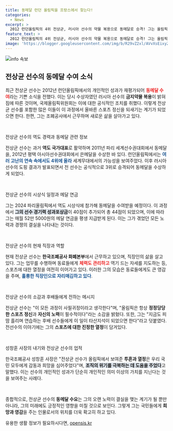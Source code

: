 ```yaml
---
title: 동메달 런던 올림픽을 프랑스에서 찾는다!
categories:
  - News
excerpt: >
  2012 런던올림픽의 4위 전상균, 러시아 선수의 약물 복용으로 동메달로 승격! 그는 올림픽 메달 연금을 받으며, 현재 조폐공사에서 새로운 삶을 이어가고 있다. 그의 성과가 다시금 빛나는 순간이 다가온다!
feature_text: >
  2012 런던올림픽의 4위 전상균, 러시아 선수의 약물 복용으로 동메달로 승격! 그는 올림픽 메달 연금을 받으며, 현재 조폐공사에서 새로운 삶을 이어가고 있다. 그의 성과가 다시금 빛나는 순간이 다가온다!
image: 'https://blogger.googleusercontent.com/img/b/R29vZ2xl/AVvXsEixyZcFfHzMRdzZMjFBmAUKJYCLCGyLL1o632UiGVXcaFdKo_bkvkuCioo0uUKlGfBVcT3P84aROyZIXSBEx3Aw5nCQ3pTgDom1WDC4m8eifvWiAmWEEVb4x6G_l8C0QH225ldMjyaFvpxGEBGNO37VmDTDMHGhJPq73UglMfDca1-0aw/s1600/blogspot.png'
---
```


<p><img src="https://blogger.googleusercontent.com/img/b/R29vZ2xl/AVvXsEixyZcFfHzMRdzZMjFBmAUKJYCLCGyLL1o632UiGVXcaFdKo_bkvkuCioo0uUKlGfBVcT3P84aROyZIXSBEx3Aw5nCQ3pTgDom1WDC4m8eifvWiAmWEEVb4x6G_l8C0QH225ldMjyaFvpxGEBGNO37VmDTDMHGhJPq73UglMfDca1-0aw/s1600/blogspot.png" alt="info 속보" /></p>

<h2 data-ke-size="size26">전상균 선수의 동메달 수여 소식</h2>

<p data-ke-size="size16">최근 전상균 선수는 2012년 런던올림픽에서의 개인적인 성과가 재평가되어 <b><span style="color: #ee2323;">동메달 수여</span></b>라는 기쁜 소식을 전했다. 이는 당시 수상자였던 러시아 선수의 <b>금지약물 복용</b>이 밝혀짐에 따른 것이며, 국제올림픽위원회는 이에 대한 공식적인 조치를 취했다. 이렇게 전상균 선수를 포함한 많은 이들이 이 과정에서 올바른 스포츠 정신을 되새기는 계기가 되었으면 한다. 한편, 그는 조폐공사에서 근무하며 새로운 삶을 살아가고 있다.</p>

<p data-ke-size="size16">&nbsp;</p>

<p>전상균 선수의 역도 경력과 동메달 관련 정보</p>

<p data-ke-size="size16">전상균 선수는 과거 <b>역도 국가대표</b>로 활약하며 2011년 파리 세계선수권대회에서 동메달을, 2012년 평택 아시아선수권대회에서 은메달을 수상한 바 있다. 런던올림픽에서는 <b><span style="color: #1a5490;">여러 고난의 연속 속에서도 4위에 올라</span></b> 세계무대에서의 가능성을 보여주었다. 이후 러시아 선수의 도핑 결과가 발표되면서 전 선수는 공식적으로 3위로 승격되어 동메달을 수상하게 되었다.</p>

<p data-ke-size="size16">&nbsp;</p>

<p>전상균 선수의 시상식 일정과 메달 연금</p>

<p data-ke-size="size16">그는 2024 파리올림픽에서 역도 시상식에 참가해 동메달을 수여받을 예정이다. 이 과정에서 <b><span style="background-color: #21538527;">그의 선수 경기력 성과포상금</span></b>이 40점이 추가되어 총 44점이 되었으며, 이에 따라 그는 매월 52만 5000원의 메달 연금을 평생 지급받게 된다. 이는 그가 겪었던 모든 노력과 경쟁의 결실을 나타내는 것이다.</p>

<p data-ke-size="size16">&nbsp;</p>

<p>전상균 선수의 현재 직장과 역할</p>

<p data-ke-size="size16">현재 전상균 선수는 <b>한국조폐공사 화폐본부</b>에서 근무하고 있으며, 직장인의 삶을 살고 있다. 그는 업무를 수행하며 동료들에게 <b><span style="color: #ee2323;">체력도 관리하고</span></b> 역기 드는 자세를 지도하는 등, 스포츠에 대한 열정을 여전히 이어가고 있다. 이러한 그의 모습은 동료들에게도 큰 영감을 주며, <b><span style="color: #1a5490;">훌륭한 직장인으로 자리매김하고 있다</span></b>.</p>

<p data-ke-size="size16">&nbsp;</p>

<p>전상균 선수의 소감과 후배들에게 전하는 메시지</p>

<p data-ke-size="size16">전상균 선수는 "이 모든 과정이 사필귀정이라고 생각한다"며, "올림픽은 항상 <b>정정당당한 스포츠 정신</b>과 <b>자신의 노력</b>이 필수적이다"라는 소감을 밝혔다. 또한, 그는 "지금도 피땀 흘리며 연습하는 후배 선수들에게 이 일이 타산지석이 되었으면 한다"라고 덧붙였다. 전선수의 이야기에는 그의 <b>스포츠에 대한 진정한 열정</b>이 담겨있다.</p>

<p data-ke-size="size16">&nbsp;</p>

<p>성창훈 사장의 내기와 전상균 선수의 업적</p>

<p data-ke-size="size16">한국조폐공사 성창훈 사장은 "전상균 선수가 올림픽에서 보여준 <b>투혼과 열정</b>은 우리 국민 모두에게 감동과 희망을 심어주었다"며, <b><span style="background-color: #21538527;">조직의 위기를 극복하는 데 도움을 주었다</span></b>고 말했다. 이는 선수의 개인적인 성과가 단순히 개인적인 의미 이상의 가치를 지닌다는 것을 보여주는 사례다.</p>

<p data-ke-size="size16">&nbsp;</p>

<p>종합적으로, 전상균 선수의 <b>동메달 수요</b>는 그의 오랜 노력이 결실을 맺는 계기가 될 뿐만 아니라, 그의 미래에도 긍정적인 영향을 미칠 것으로 보인다. 그렇게 그는 국민들에게 <b>희망과 영감</b>을 주는 인물로서의 위치를 더욱 확고히 하고 있다.</p>
유용한 생활 정보가 필요하시다면, <a href="https://opensis.kr" rel="dofollow">opensis.kr</a>


